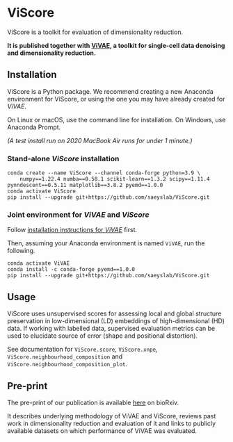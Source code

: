 # ViScore

ViScore is a toolkit for evaluation of dimensionality reduction.

**It is published together with [ViVAE](https://github.com/saeyslab/ViVAE), a toolkit for single-cell data denoising and dimensionality reduction.**

## Installation

ViScore is a Python package.
We recommend creating a new Anaconda environment for ViScore, or using the one you may have already created for *ViVAE*.

On Linux or macOS, use the command line for installation.
On Windows, use Anaconda Prompt.

*(A test install run on 2020 MacBook Air runs for under 1 minute.)*

### Stand-alone *ViScore* installation

```
conda create --name ViScore --channel conda-forge python=3.9 \
    numpy==1.22.4 numba==0.58.1 scikit-learn==1.3.2 scipy==1.11.4 pynndescent==0.5.11 matplotlib==3.8.2 pyemd==1.0.0
conda activate ViScore
pip install --upgrade git+https://github.com/saeyslab/ViScore.git
```

### Joint environment for *ViVAE* and *ViScore*

Follow [installation instructions for *ViVAE*](https://github.com/saeyslab/ViVAE#installation) first.

Then, assuming your Anaconda environment is named `ViVAE`, run the following.
```
conda activate ViVAE
conda install -c conda-forge pyemd==1.0.0
pip install --upgrade git+https://github.com/saeyslab/ViScore.git
```

## Usage

ViScore uses unsupervised scores for assessing local and global structure preservation in low-dimensional (LD) embeddings of high-dimensional (HD) data.
If working with labelled data, supervised evaluation metrics can be used to elucidate source of error (shape and positional distortion).

See documentation for `ViScore.score`, `ViScore.xnpe`, `ViScore.neighbourhood_composition` and `ViScore.neighbourhood_composition_plot`.

## Pre-print

The pre-print of our publication is available [here](https://www.biorxiv.org/content/10.1101/2023.11.23.568428v2) on bioRxiv.

It describes underlying methodology of ViVAE and ViScore, reviews past work in dimensionality reduction and evaluation of it and links to publicly available datasets on which performance of ViVAE was evaluated.
